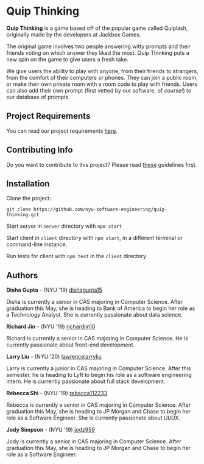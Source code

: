 # Quip Thinking

**Quip Thinking** is a game based off of the popular game called Quiplash, originally made by the developers at Jackbox Games. 

The original game involves two people answering witty prompts and their friends voting on which answer they liked the most. Quip Thinking puts a new spin on the game to give users a fresh take. 

We give users the ability to play with anyone, from their friends to strangers, from the comfort of their computers or phones. They can join a public room, or make their own private room with a room code to play with friends. Users can also add their own prompt (first vetted by our software, of course!) to our database of prompts.

## Project Requirements

You can read our project requirements <a href="REQUIREMENTS.md">here</a>.

## Contributing Info

Do you want to contribute to this project? Please read <a href="CONTRIBUTING.md">these</a> guidelines first.

## Installation

Clone the project:

`git clone https://github.com/nyu-software-engineering/quip-thinking.git`

Start server in `server` directory with `npm start`

Start client in `client` directory with `npm start`, in a different terminal or command-line instance.

Run tests for client with `npm test` in the `client` directory

## Authors

**Disha Gupta** - (NYU '19) [dishagupta15](https://github.com/dishagupta15)

Disha is currently a senior in CAS majoring in Computer Science. After graduation this May, she is heading to Bank of America to begin her role as a Technology Analyst. She is currently passionate about data science.

**Richard Jin** - (NYU '19) [richardjin10](https://github.com/richardjin10)

Richard is currently a senior in CAS majoring in Computer Science. He is currently passionate about front-end development.

**Larry Liu** - (NYU '20) [lawrencelarryliu](https://github.com/lawrencelarryliu)

Larry is currently a junior in CAS majoring in Computer Science. After this semester, he is heading to Lyft to begin his role as a software engineering intern.  He is currently passionate about full stack development. 

**Rebecca Shi** - (NYU '19) [rebecca112233](https://github.com/rebecca112233)

Rebecca is currently a senior in CAS majoring in Computer Science. After graduation this May, she is heading to JP Morgan and Chase to begin her role as a Software Engineer. She is currently passionate about UI/UX.

**Jody Simpson** - (NYU '19) [jodz959](https://github.com/jodz959)

Jody is currently a senior in CAS majoring in Computer Science. After graduation this May, she is heading to JP Morgan and Chase to begin her role as a Software Engineer. 
